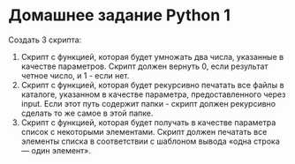 # Домашнее задание Python 1

Создать 3 скрипта:
1. Скрипт с функцией, которая будет умножать два числа, указанные в качестве параметров. Скрипт должен вернуть 0, если результат четное число, и 1 - если нет.
2. Скрипт с функцией, которая будет рекурсивно печатать все файлы в каталоге, указанном в качестве параметра, предоставленного через input. Если этот путь содержит папки - скрипт должен рекурсивно сделать то же самое в этой папке.
3. Скрипт с функцией, которая будет получать в качестве параметра список с некоторыми элементами. Скрипт должен печатать все элементы списка в соответствии с шаблоном вывода «одна строка — один элемент».
